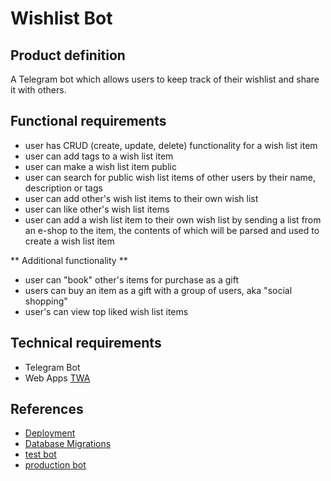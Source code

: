 # Wishlist Bot

## Product definition

A Telegram bot which allows users to keep track of their wishlist and share it with others.

## Functional requirements

- user has CRUD (create, update, delete) functionality for a wish list item
- user can add tags to a wish list item
- user can make a wish list item public
- user can search for public wish list items of other users by their name, description or tags
- user can add other's wish list items to their own wish list
- user can like other's wish list items
- user can add a wish list item to their own wish list by sending a list from an e-shop to the item, the contents of
  which will be parsed and used to create a wish list item

** Additional functionality **

- user can "book" other's items for purchase as a gift
- users can buy an item as a gift with a group of users, aka "social shopping"
- user's can view top liked wish list items

## Technical requirements

- Telegram Bot
- Web Apps [TWA](https://core.telegram.org/bots/webapps)

## References

- [Deployment](ops/README.md)
- [Database Migrations](docs/db-migrations.md)
- [test bot](https://t.me/ruofeqnw_bot)
- [production bot](https://t.me/wisshlist_bot)
